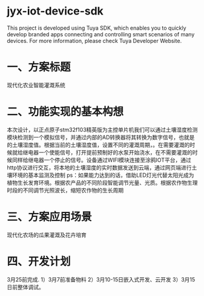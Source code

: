 # jyx-iot-device-sdk
This project is developed using Tuya SDK, which enables you to quickly develop branded apps connecting and controlling smart scenarios of many devices.         For more information, please check Tuya Developer Website.

一、方案标题 
==
现代化农业智能灌溉系统 

二、功能实现的基本构想
==
本次设计，以正点原子stm32f103精英版为主控单片机我们可以通过土壤湿度检测模块检测到一个模拟信号，并通过内部的AD转换器将其转换为数字信号，也就是的土壤湿度值。根据当前的土壤湿度值，设置不同的灌溉周期，。在需要灌溉的时候就给继电器一个使能信号，打开提前预制好的水泵开始浇水，在不需要灌溉的时候同样给继电器一个停止的信号。设备通过WIFI模块连接至涂鸦IOT平台，通过http协议进行交互，将本地的土壤湿度的实时数据发送到云端，通过网页端进行土壤环境的基本监测及控制
ps：如果能力达到的话，借助LED灯光代替太阳光成为植物生长发育环境。根据农产品的不同阶段智能调节光量、光质。根据农作物生理时段的不同调节光照波长，缩短农作物的生长周期

三、方案应用场景
==
现代化农场的瓜果灌溉及花卉培育 

四、开发计划 
==
3月25前完成. 
1）3月7前准备物料 
2）3月10-15日嵌入式开发、云开发 
3）3月15日前整体调试。
